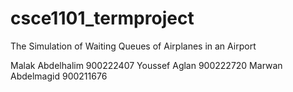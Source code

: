 # csce1101_termproject
The Simulation of Waiting Queues of Airplanes in an Airport

Malak Abdelhalim 900222407
Youssef Aglan 900222720
Marwan Abdelmagid 900211676

